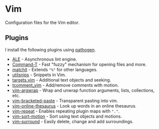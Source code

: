 # Vim

Configuration files for the Vim editor.

## Plugins

I install the following plugins using [pathogen](https://github.com/tpope/vim-pathogen).

* [ALE](https://github.com/w0rp/ale/blob/master/doc/ale.txt) - Asynchronous lint engine.
* [Command-T](https://github.com/wincent/command-t) - Fast "fuzzy" mechanism for opening files and more.
* [matchit](https://www.vim.org/scripts/script.php?script_id=39) - Extends `"%"` for other languages.
* [utilsnips](https://github.com/SirVer/ultisnips) - Snippets in Vim.
* [targets.vim](https://github.com/wellle/targets.vim) - Additional text objects and seeking.
* [tcomment_vim](https://github.com/tomtom/tcomment_vim) - Add/remove comments with motion.
* [vim-argwrap](https://github.com/FooSoft/vim-argwrap) - Wrap and unwrap function arguments, lists, collections, etc.
* [vim-bracketed-paste](https://github.com/ConradIrwin/vim-bracketed-paste) - Transparent pasting into vim.
* [vim-online-thesaurus](https://github.com/beloglazov/vim-online-thesaurus) - Look up words in an online thesaurus.
* [vim-repeat](https://github.com/tpope/vim-repeat) - Enables repeating plugin maps with `"."`.
* [vim-sort-motion](https://github.com/christoomey/vim-sort-motion) - Sort using text objects and motions.
* [vim-surround](https://github.com/tpope/vim-surround) - Easily delete, change and add surroundings.
